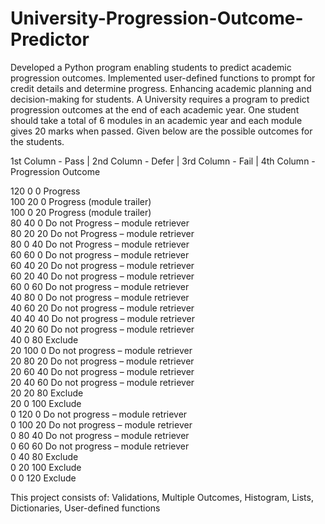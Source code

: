 # University-Progression-Outcome-Predictor
Developed a Python program enabling students to predict academic progression outcomes. Implemented user-defined functions to prompt for credit details and determine progress. Enhancing academic planning and decision-making for students.
A University requires a program to predict progression outcomes at the end of each academic year. One student should take a total of 6 modules in an academic year and each module gives 20 marks when passed. Given below are the possible outcomes for the students.


  	
1st Column - Pass | 2nd Column - Defer | 3rd Column - Fail | 4th Column - Progression Outcome

120    0  	  0  	 Progress  
100  	 20  	  0  	 Progress (module trailer)  
100  	 0  	  20   Progress (module trailer)  
80  	 40  	  0  	 Do not Progress – module retriever  
80  	 20  	  20   Do not Progress – module retriever  
80  	 0  	  40   Do not Progress – module retriever  
60  	 60  	  0  	 Do not progress – module retriever  
60  	 40  	  20   Do not progress – module retriever  
60  	 20  	  40   Do not progress – module retriever  
60  	 0   	  60   Do not progress – module retriever  
40  	 80  	  0  	 Do not progress – module retriever  
40  	 60  	  20   Do not progress – module retriever  
40  	 40  	  40   Do not progress – module retriever  
40  	 20  	  60   Do not progress – module retriever  
40  	 0  	  80   Exclude  
20  	 100  	0  	 Do not progress – module retriever  
20  	 80  	  20   Do not progress – module retriever  
20  	 60  	  40   Do not progress – module retriever  
20  	 40  	  60   Do not progress – module retriever  
20  	 20  	  80   Exclude  
20  	 0  	  100  Exclude  
0  	   120  	0  	 Do not progress – module retriever  
0  	   100  	20   Do not progress – module retriever  
0  	   80  	  40   Do not progress – module retriever  
0  	   60  	  60   Do not progress – module retriever  
0  	   40  	  80   Exclude  
0  	   20  	  100  Exclude  
0  	   0  	  120  Exclude  


This project consists of:
Validations, Multiple Outcomes, Histogram, Lists, Dictionaries, User-defined functions

